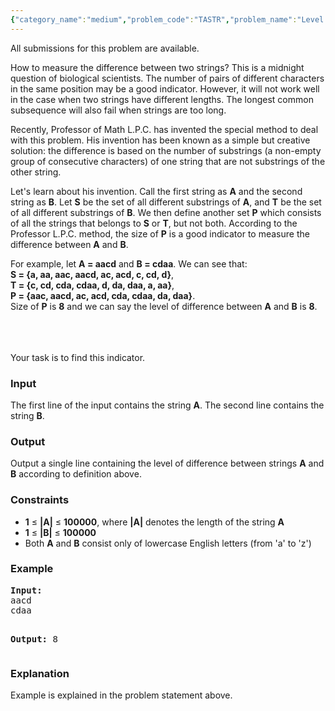 ```yaml
---
{"category_name":"medium","problem_code":"TASTR","problem_name":"Level Of Difference","languages_supported":{"0":"ADA","1":"ASM","2":"BASH","3":"BF","4":"C","5":"C99 strict","6":"CAML","7":"CLOJ","8":"CLPS","9":"CPP 4.3.2","10":"CPP 4.9.2","11":"CPP14","12":"CS2","13":"D","14":"ERL","15":"FORT","16":"FS","17":"GO","18":"HASK","19":"ICK","20":"ICON","21":"JAVA","22":"JS","23":"LISP clisp","24":"LISP sbcl","25":"LUA","26":"NEM","27":"NICE","28":"NODEJS","29":"PAS fpc","30":"PAS gpc","31":"PERL","32":"PERL6","33":"PHP","34":"PIKE","35":"PRLG","36":"PYTH","37":"PYTH 3.4","38":"RUBY","39":"SCALA","40":"SCM guile","41":"SCM qobi","42":"ST","43":"TCL","44":"TEXT","45":"WSPC"},"max_timelimit":2,"source_sizelimit":50000,"problem_author":"tuananh93","problem_tester":"anton_lunyov","date_added":"27-01-2013","tags":{"0":"cook32","1":"easy","2":"lcp","3":"string","4":"suffix","5":"tuananh93"},"editorial_url":"http://discuss.codechef.com/problems/TASTR","time":{"view_start_date":1364150220,"submit_start_date":1364150220,"visible_start_date":1364150220,"end_date":1735669800},"layout":"problem"}
---
```

<span class="solution-visible-txt">All submissions for this problem are available.</span><p>
How to measure the difference between two strings? This is a midnight question of biological scientists. The number of pairs of different characters in the same position may be a good indicator. However, it will not work well in the case when two strings have different lengths. The longest common subsequence will also fail when strings are too long.
</p>
<p>
Recently, Professor of Math L.P.C. has invented the special method to deal with this problem. His invention has been known as a simple but creative solution: the difference is based on the number of substrings (a non-empty group of consecutive characters) of one string that are not substrings of the other string.
</p>
<p>
Let's learn about his invention. Call the first string as <b>A</b> and the second string as <b>B</b>. Let <b>S</b> be the set of all different substrings of <b>A</b>, and <b>T</b> be the set of all different substrings of <b>B</b>. We then define another set <b>P</b> which consists of all the strings that belongs to <b>S</b> or <b>T</b>, but not both. According to the Professor L.P.C. method, the size of <b>P</b> is a good indicator to measure the difference between <b>A</b> and <b>B</b>.
</p>
<p>
For example, let <b>A = aacd</b> and <b>B = cdaa</b>. We can see that:<br/> <b>S = {a, aa, aac, aacd, ac, acd, c, cd, d}</b>,<br/> <b>T = {c, cd, cda, cdaa, d, da, daa, a, aa}</b>,<br/> <b>P = {aac, aacd, ac, acd, cda, cdaa, da, daa}</b>.<br/> Size of <b>P</b> is <b>8</b> and we can say the level of difference between <b>A</b> and <b>B</b> is <b>8</b>.
</br/></br/></br/></br/></p>
<p>
Your task is to find this indicator.
</p>
<h3>Input</h3>
<p>
The first line of the input contains the string <b>A</b>. The second line contains the string <b>B</b>.
</p>
<h3>Output</h3>
<p>
Output a single line containing the level of difference between strings <b>A</b> and <b>B</b> according to definition above.
</p>
<h3>Constraints</h3>
<p>
<ul>
<li><b>1</b> &le; <b>|A|</b> &le; <b>100000</b>, where <b>|A|</b> denotes the length of the string <b>A</b></li>
<li><b>1</b> &le; <b>|B|</b> &le; <b>100000</b></li>
<li>Both <b>A</b> and <b>B</b> consist only of lowercase English letters (from 'a' to 'z')</li>
</ul>
</p>
<h3>Example</h3>
<pre>
<b>Input:</b>
aacd
cdaa

<b>Output:</b>
8
</pre><h3>Explanation</h3>
<p>
Example is explained in the problem statement above.
</p>
